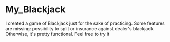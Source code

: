 # My_Blackjack
I created a game of Blackjack just for the sake of practicing.
Some features are missing: possibility to split or insurance against dealer's blackjack.
Otherwise, it's pretty functional. Feel free to try it
